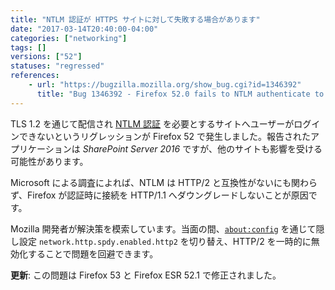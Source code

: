 ```yaml
---
title: "NTLM 認証が HTTPS サイトに対して失敗する場合があります"
date: "2017-03-14T20:40:00-04:00"
categories: ["networking"]
tags: []
versions: ["52"]
statuses: "regressed"
references:
    - url: "https://bugzilla.mozilla.org/show_bug.cgi?id=1346392"
      title: "Bug 1346392 - Firefox 52.0 fails to NTLM authenticate to SharePoint Server 2016 sites over TLS 1.2"
---
```

TLS 1.2 を通じて配信され [NTLM 認証](https://ja.wikipedia.org/wiki/NT_LAN_Manager) を必要とするサイトへユーザーがログインできないというリグレッションが Firefox 52 で発生しました。報告されたアプリケーションは *SharePoint Server 2016* ですが、他のサイトも影響を受ける可能性があります。

Microsoft による調査によれば、NTLM は HTTP/2 と互換性がないにも関わらず、Firefox が認証時に接続を HTTP/1.1 へダウングレードしないことが原因です。

Mozilla 開発者が解決策を模索しています。当面の間、[`about:config`](https://support.mozilla.org/t5/Manage-preferences-and-add-ons/Firefox-%E3%81%AE-Configuration-Editor/ta-p/33503) を通じて隠し設定 `network.http.spdy.enabled.http2` を切り替え、HTTP/2 を一時的に無効化することで問題を回避できます。

**更新**: この問題は Firefox 53 と Firefox ESR 52.1 で修正されました。
